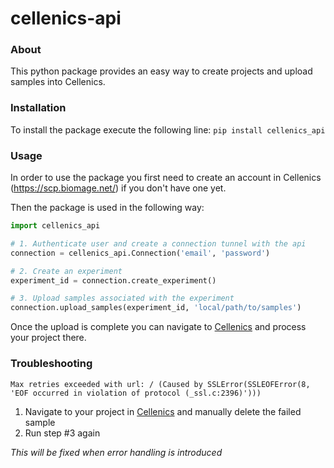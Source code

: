 # cellenics-api

### About
This python package provides an easy way to create projects and upload samples into Cellenics.

### Installation
To install the package execute the following line:
`pip install cellenics_api`
 
### Usage
In order to use the package you first need to create an account in Cellenics (https://scp.biomage.net/) if you don't have one yet.

Then the package is used in the following way:
```python
import cellenics_api

# 1. Authenticate user and create a connection tunnel with the api
connection = cellenics_api.Connection('email', 'password')

# 2. Create an experiment
experiment_id = connection.create_experiment()

# 3. Upload samples associated with the experiment
connection.upload_samples(experiment_id, 'local/path/to/samples')
```
Once the upload is complete you can navigate to [Cellenics](https://scp.biomage.net/) and process your project there.

### Troubleshooting

`Max retries exceeded with url: / (Caused by SSLError(SSLEOFError(8, 'EOF occurred in violation of protocol (_ssl.c:2396)')))`
1. Navigate to your project in [Cellenics](https://scp.biomage.net/) and manually delete the failed sample
2. Run step #3 again

*This will be fixed when error handling is introduced*
